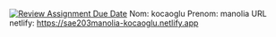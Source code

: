 [![Review Assignment Due Date](https://classroom.github.com/assets/deadline-readme-button-22041afd0340ce965d47ae6ef1cefeee28c7c493a6346c4f15d667ab976d596c.svg)](https://classroom.github.com/a/_DENqoZ4)
Nom: kocaoglu
Prenom: manolia
URL netlify:  https://sae203manolia-kocaoglu.netlify.app